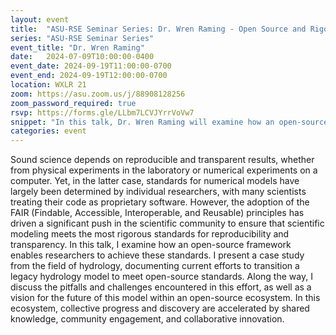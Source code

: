 ```yaml
---
layout: event
title:  "ASU-RSE Seminar Series: Dr. Wren Raming - Open Source and Rigorous Science: How the Former Enables the Latter - A Hydrology Case Study"
series: "ASU-RSE Seminar Series"
event_title: "Dr. Wren Raming"
date:   2024-07-09T10:00:00-0400
event_date: 2024-09-19T11:00:00-0700
event_end: 2024-09-19T12:00:00-0700
location: WXLR 21
zoom: https://asu.zoom.us/j/88908128256
zoom_password_required: true
rsvp: https://forms.gle/LLbm7LCVJYrrVoVw7
snippet: "In this talk, Dr. Wren Raming will examine how an open-source framework enables researchers to achieve reproducibility and transparency of scientific modeling."
categories: event
---
```


Sound science depends on reproducible and transparent results, whether from physical experiments in the laboratory or numerical experiments on a computer. Yet, in the latter case, standards for numerical models have largely been determined by individual researchers, with many scientists treating their code as proprietary software. However, the adoption of the FAIR (Findable, Accessible, Interoperable, and Reusable) principles has driven a significant push in the scientific community to ensure that scientific modeling meets the most rigorous standards for reproducibility and transparency. In this talk, I examine how an open-source framework enables researchers to achieve these standards. I present a case study from the field of hydrology, documenting current efforts to transition a legacy hydrology model to meet open-source standards. Along the way, I discuss the pitfalls and challenges encountered in this effort, as well as a vision for the future of this model within an open-source ecosystem. In this ecosystem, collective progress and discovery are accelerated by shared knowledge, community engagement, and collaborative innovation.
